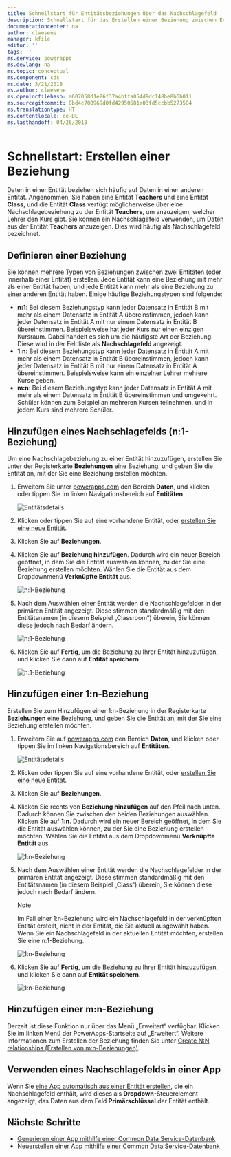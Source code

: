 ```yaml
---
title: Schnellstart für Entitätsbeziehungen über das Nachschlagefeld | Microsoft-Dokumentation
description: Schnellstart für das Erstellen einer Beziehung zwischen Entitäten durch Verwenden eines Nachschlagefelds
documentationcenter: na
author: clwesene
manager: kfile
editor: ''
tags: ''
ms.service: powerapps
ms.devlang: na
ms.topic: conceptual
ms.component: cds
ms.date: 3/21/2018
ms.author: clwesene
ms.openlocfilehash: a607058d1e26f37a4bffa054d9dc148be8b6b011
ms.sourcegitcommit: 8bd4c700969d0fd42950581e03fd5ccbb5273584
ms.translationtype: HT
ms.contentlocale: de-DE
ms.lasthandoff: 04/26/2018
---
```

# <a name="quickstart-create-a-relationship"></a>Schnellstart: Erstellen einer Beziehung
Daten in einer Entität beziehen sich häufig auf Daten in einer anderen Entität. Angenommen, Sie haben eine Entität **Teachers** und eine Entität **Class**, und die Entität **Class** verfügt möglicherweise über eine Nachschlagebeziehung zu der Entität **Teachers**, um anzuzeigen, welcher Lehrer den Kurs gibt. Sie können ein Nachschlagefeld verwenden, um Daten aus der Entität **Teachers** anzuzeigen. Dies wird häufig als Nachschlagefeld bezeichnet.

## <a name="define-a-relationship"></a>Definieren einer Beziehung
Sie können mehrere Typen von Beziehungen zwischen zwei Entitäten (oder innerhalb einer Entität) erstellen. Jede Entität kann eine Beziehung mit mehr als einer Entität haben, und jede Entität kann mehr als eine Beziehung zu einer anderen Entität haben. Einige häufige Beziehungstypen sind folgende:


* **n:1**: Bei diesem Beziehungstyp kann jeder Datensatz in Entität B mit mehr als einem Datensatz in Entität A übereinstimmen, jedoch kann jeder Datensatz in Entität A mit nur einem Datensatz in Entität B übereinstimmen. Beispielsweise hat jeder Kurs nur einen einzigen Kursraum. Dabei handelt es sich um die häufigste Art der Beziehung. Diese wird in der Feldliste als **Nachschlagefeld** angezeigt.
* **1:n**: Bei diesem Beziehungstyp kann jeder Datensatz in Entität A mit mehr als einem Datensatz in Entität B übereinstimmen, jedoch kann jeder Datensatz in Entität B mit nur einem Datensatz in Entität A übereinstimmen. Beispielsweise kann ein einzelner Lehrer mehrere Kurse geben.
* **m:n**: Bei diesem Beziehungstyp kann jeder Datensatz in Entität A mit mehr als einem Datensatz in Entität B übereinstimmen und umgekehrt. Schüler können zum Beispiel an mehreren Kursen teilnehmen, und in jedem Kurs sind mehrere Schüler.

## <a name="add-a-lookup-field-many-to-one-relationship"></a>Hinzufügen eines Nachschlagefelds (n:1-Beziehung)

Um eine Nachschlagebeziehung zu einer Entität hinzuzufügen, erstellen Sie unter der Registerkarte **Beziehungen** eine Beziehung, und geben Sie die Entität an, mit der Sie eine Beziehung erstellen möchten.

1. Erweitern Sie unter [powerapps.com](https://web.powerapps.com) den Bereich **Daten**, und klicken oder tippen Sie im linken Navigationsbereich auf **Entitäten**.

    ![Entitätsdetails](./media/data-platform-cds-create-entity/entitylist.png "Entitätsliste")

2. Klicken oder tippen Sie auf eine vorhandene Entität, oder [erstellen Sie eine neue Entität](data-platform-create-entity.md).

3. Klicken Sie auf **Beziehungen**.

4. Klicken Sie auf **Beziehung hinzufügen**. Dadurch wird ein neuer Bereich geöffnet, in dem Sie die Entität auswählen können, zu der Sie eine Beziehung erstellen möchten. Wählen Sie die Entität aus dem Dropdownmenü **Verknüpfte Entität** aus.

    ![n:1-Beziehung](./media/data-platform-cds-newrelationship/manytoone-1.png "Many to One Relationship")

5. Nach dem Auswählen einer Entität werden die Nachschlagefelder in der primären Entität angezeigt. Diese stimmen standardmäßig mit den Entitätsnamen (in diesem Beispiel „Classroom“) überein, Sie können diese jedoch nach Bedarf ändern.

    ![n:1-Beziehung](./media/data-platform-cds-newrelationship/manytoone-2.png "Many to One Relationship")

6. Klicken Sie auf **Fertig**, um die Beziehung zu Ihrer Entität hinzuzufügen, und klicken Sie dann auf **Entität speichern**.

    ![n:1-Beziehung](./media/data-platform-cds-newrelationship/manytoone-3.png "Many to One Relationship")

## <a name="add-a-one-to-many-relationship"></a>Hinzufügen einer 1:n-Beziehung

Erstellen Sie zum Hinzufügen einer 1:n-Beziehung in der Registerkarte **Beziehungen** eine Beziehung, und geben Sie die Entität an, mit der Sie eine Beziehung erstellen möchten.

1. Erweitern Sie auf [powerapps.com](https://web.powerapps.com) den Bereich **Daten**, und klicken oder tippen Sie im linken Navigationsbereich auf **Entitäten**.

    ![Entitätsdetails](./media/data-platform-cds-create-entity/entitylist.png "Entitätsliste")

2. Klicken oder tippen Sie auf eine vorhandene Entität, oder [erstellen Sie eine neue Entität](data-platform-create-entity.md).

3. Klicken Sie auf **Beziehungen**.

4. Klicken Sie rechts von **Beziehung hinzufügen** auf den Pfeil nach unten. Dadurch können Sie zwischen den beiden Beziehungen auswählen. Klicken Sie auf **1:n**. Dadurch wird ein neuer Bereich geöffnet, in dem Sie die Entität auswählen können, zu der Sie eine Beziehung erstellen möchten. Wählen Sie die Entität aus dem Dropdownmenü **Verknüpfte Entität** aus.

    ![1:n-Beziehung](./media/data-platform-cds-newrelationship/onetomany-1.png "One to Many Relationship")

5. Nach dem Auswählen einer Entität werden die Nachschlagefelder in der primären Entität angezeigt. Diese stimmen standardmäßig mit den Entitätsnamen (in diesem Beispiel „Class“) überein, Sie können diese jedoch nach Bedarf ändern.

    > [!NOTE]
    > Im Fall einer 1:n-Beziehung wird ein Nachschlagefeld in der verknüpften Entität erstellt, nicht in der Entität, die Sie aktuell ausgewählt haben. Wenn Sie ein Nachschlagefeld in der aktuellen Entität möchten, erstellen Sie eine n:1-Beziehung.

    ![1:n-Beziehung](./media/data-platform-cds-newrelationship/onetomany-2.png "One to Many Relationship")

6. Klicken Sie auf **Fertig**, um die Beziehung zu Ihrer Entität hinzuzufügen, und klicken Sie dann auf **Entität speichern**.

    ![1:n-Beziehung](./media/data-platform-cds-newrelationship/onetomany-3.png "One to Many Relationship")

## <a name="add-a-many-to-many-relationship"></a>Hinzufügen einer m:n-Beziehung

Derzeit ist diese Funktion nur über das Menü „Erweitert“ verfügbar. Klicken Sie im linken Menü der PowerApps-Startseite auf „Erweitert“. Weitere Informationen zum Erstellen der Beziehung finden Sie unter [Create N:N relationships (Erstellen von m:n-Beziehungen)](/dynamics365/customer-engagement/customize/create-and-edit-nn-many-to-many-relationships).

## <a name="use-a-lookup-field-in-an-app"></a>Verwenden eines Nachschlagefelds in einer App
Wenn Sie [eine App automatisch aus einer Entität erstellen](../canvas-apps/data-platform-create-app.md), die ein Nachschlagefeld enthält, wird dieses als **Dropdown**-Steuerelement angezeigt, das Daten aus dem Feld **Primärschlüssel** der Entität enthält.

## <a name="next-steps"></a>Nächste Schritte
* [Generieren einer App mithilfe einer Common Data Service-Datenbank](../canvas-apps/data-platform-create-app.md)
* [Neuerstellen einer App mithilfe einer Common Data Service-Datenbank](../canvas-apps/data-platform-create-app-scratch.md)

